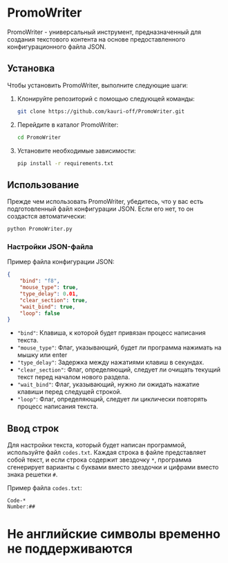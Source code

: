 # PromoWriter

PromoWriter - универсальный инструмент, предназначенный для создания текстового контента на основе предоставленного конфигурационного файла JSON.

## Установка

Чтобы установить PromoWriter, выполните следующие шаги:

1. Клонируйте репозиторий с помощью следующей команды:
    ```bash
    git clone https://github.com/kauri-off/PromoWriter.git
    ```
2. Перейдите в каталог PromoWriter:
    ```bash
    cd PromoWriter
    ```
3. Установите необходимые зависимости:
    ```bash
    pip install -r requirements.txt
    ```

## Использование

Прежде чем использовать PromoWriter, убедитесь, что у вас есть подготовленный файл конфигурации JSON. Если его нет, то он создастся автоматически:

```bash
python PromoWriter.py
```

### Настройки JSON-файла

Пример файла конфигурации JSON:

```json
{
    "bind": "f8",
    "mouse_type": true,
    "type_delay": 0.01,
    "clear_section": true,
    "wait_bind": true,
    "loop": false
}
```

- `"bind"`: Клавиша, к которой будет привязан процесс написания текста.
- `"mouse_type"`: Флаг, указывающий, будет ли программа нажимать на мышку или enter
- `"type_delay"`: Задержка между нажатиями клавиш в секундах.
- `"clear_section"`: Флаг, определяющий, следует ли очищать текущий текст перед началом нового раздела.
- `"wait_bind"`: Флаг, указывающий, нужно ли ожидать нажатие клавиши перед следущей строкой.
- `"loop"`: Флаг, определяющий, следует ли циклически повторять процесс написания текста.

## Ввод строк

Для настройки текста, который будет написан программой, используйте файл `codes.txt`. Каждая строка в файле представляет собой текст, и если строка содержит звездочку `*`, программа сгенерирует варианты с буквами вместо звездочки и цифрами вместо знака решетки `#`.

Пример файла `codes.txt`:

```plaintext
Code-*
Number:##
```

# Не английские символы временно не поддерживаются
